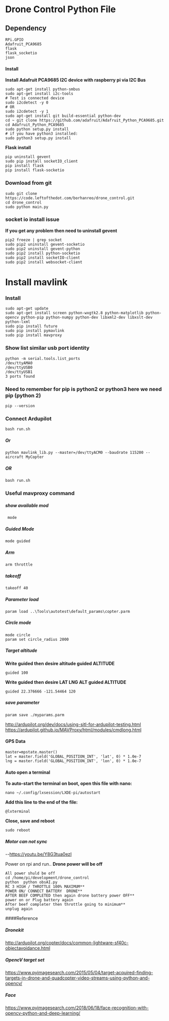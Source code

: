 # Drone Control Python File
## Dependency
    RPi.GPIO
    Adafruit_PCA9685
    flask
    flask_socketio
    json 
#### Install
**Install Adafruit PCA9685 I2C device with raspberry pi via I2C Bus**
    
    sudo apt-get install python-smbus 
    sudo apt-get install i2c-tools
    # Test is connected device
    sudo i2cdetect -y 0
    # OR
    sudo i2cdetect -y 1
    sudo apt-get install git build-essential python-dev 
    cd ~ git clone https://github.com/adafruit/Adafruit_Python_PCA9685.git 
    cd Adafruit_Python_PCA9685 
    sudo python setup.py install 
    # if you have python3 installed: 
    sudo python3 setup.py install 
**Flask install**

    pip uninstall gevent
    sudo pip install socketIO_client
    pip install flask
    pip install flask-socketio        
### Download from git
    sudo git clone https://code.leftofthedot.com/borhanreo/drone_control.git
    cd drone_control
    sudo python main.py
    
    
    
### socket io install issue
**If you get any problem then need to uninstall gevent**    
    
    pip2 freeze | grep socket
    sudo pip2 uninstall gevent-socketio
    sudo pip2 uninstall gevent-python
    sudo pip2 install python-socketio
    sudo pip2 install socketIO-client
    sudo pip2 install websocket-client
    
# Install mavlink
### Install
    sudo apt-get update
    sudo apt-get install screen python-wxgtk2.8 python-matplotlib python-opencv python-pip python-numpy python-dev libxml2-dev libxslt-dev python-lxml
    sudo pip install future
    sudo pip install pymavlink
    sudo pip install mavproxy
    
### Show list similar usb port identity  
    python -m serial.tools.list_ports 
    /dev/ttyAMA0
    /dev/ttyUSB0
    /dev/ttyUSB1
    3 ports found
### Need to remember for pip is python2 or python3 here we need pip (python 2)
    pip --version    
### Connect Ardupilot
    bash run.sh
##### Or    
    python mavlink_lib.py --master=/dev/ttyACM0 --baudrate 115200 --aircraft MyCopter  
##### OR    
    bash run.sh     
### Useful mavproxy command
##### show available mod
     mode
##### Guided Mode 
    mode guided
##### Arm    
    arm throttle
##### takeoff    
    takeoff 40
##### Parameter load    
    param load ..\Tools\autotest\default_params\copter.parm
##### Circle mode    
    mode circle
    param set circle_radius 2000         
##### Target altitude 
**Write guided then desire altitude guided ALTITUDE**
    
    guided 100    

**Write guided then desire LAT LNG ALT guided ALTITUDE**    

    guided 22.376666 -121.54464 120
##### save parameter
    param save ./myparams.parm
http://ardupilot.org/dev/docs/using-sitl-for-ardupilot-testing.html
https://ardupilot.github.io/MAVProxy/html/modules/cmdlong.html
#### GPS Data
    master=mpstate.master()
    lat = master.field('GLOBAL_POSITION_INT', 'lat', 0) * 1.0e-7
    lng = master.field('GLOBAL_POSITION_INT', 'lon', 0) * 1.0e-7        
#### Auto open a terminal 
**To auto-start the terminal on boot, open this file with nano:**

    nano ~/.config/lxsession/LXDE-pi/autostart
**Add this line to the end of the file:**

    @lxterminal
**Close, save and reboot**
        
    sudo reboot
    
    
##### Motor can not sync 
--https://youtu.be/Y8G3tua0ezI
 
Power on rpi and run.. **Drone power will be off**   

    All power shuld be off
    cd /home/pi/development/drone_control
    python  python obsAI.py
    RC 3 HIGH / THROTTLE 100% MAXIMUM**
    POWER ON/ CONNECT BATTERY  DRONE** 
    AFTER BEEF COMPLETED then again drone battery power OFF**    
    power on or Plug battery again
    After beef completer then throttle going to minimum**      
    unplug again
    
    
####Reference    
##### Dronekit
http://ardupilot.org/copter/docs/common-lightware-sf40c-objectavoidance.html   
##### OpencV target set 
https://www.pyimagesearch.com/2015/05/04/target-acquired-finding-targets-in-drone-and-quadcopter-video-streams-using-python-and-opencv/
##### Face
https://www.pyimagesearch.com/2018/06/18/face-recognition-with-opencv-python-and-deep-learning/
